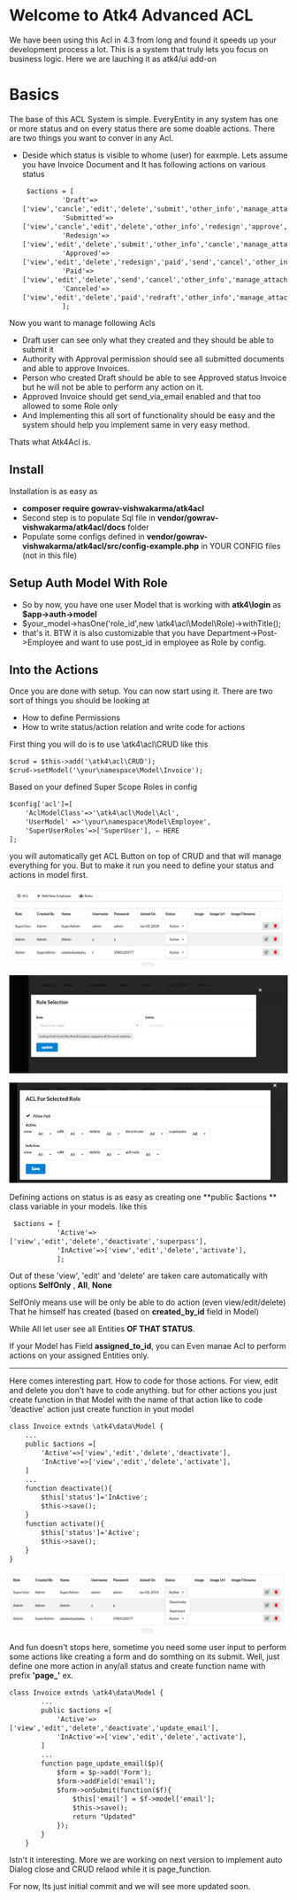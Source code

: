 # Welcome to Atk4 Advanced ACL

We have been using this Acl in 4.3 from long and found it speeds up your development process a lot. This is a system that truly lets you focus on business logic. Here we are lauching it as atk4/ui add-on

# Basics

The base of this ACL System is simple. EveryEntity in any system has one or more status and on every status there are some doable actions. There are two things you want to conver in any Acl.

- Deside which status is visible to whome (user) for eaxmple.
	Lets assume you have Invoice Document and It has following actions on various status
	
   

  

       $actions = [
        		'Draft'=>['view','cancle','edit','delete','submit','other_info','manage_attachments','communication'],
        		'Submitted'=>['view','cancle','edit','delete','other_info','redesign','approve','manage_attachments','print_document','communication'],
        		'Redesign'=>['view','edit','delete','submit','other_info','cancle','manage_attachments','communication'],
        		'Approved'=>['view','edit','delete','redesign','paid','send','cancel','other_info','manage_attachments','print_document','communication'],
        		'Paid'=>['view','edit','delete','send','cancel','other_info','manage_attachments','print_document','communication'],
        		'Canceled'=>['view','edit','delete','paid','redraft','other_info','manage_attachments','communication']
        		];

Now you want to manage following Acls
- Draft user can see only what they created and they should be able to submit it
- Authority with Approval permission should see all submitted documents and able to approve Invoices.
- Person who created Draft should be able to see Approved status Invoice but he will not be able to perform any action on it.
- Approved Invoice should get send_via_email enabled and that too allowed to some Role only
- And Implementing this all sort of functionality should be easy and the system should help you implement same in very easy method.

Thats what Atk4Acl is.

 
## Install

Installation is as easy as
- **composer require gowrav-vishwakarma/atk4acl**
- Second step is to populate Sql file in **vendor/gowrav-vishwakarma/atk4acl/docs** folder
- Populate some configs defined in **vendor/gowrav-vishwakarma/atk4acl/src/config-example.php** in YOUR CONFIG files (not in this file)

## Setup Auth Model With Role

- So by now, you have one user Model that is working with **atk4\login** as **$app->auth->model**
- $your_model->hasOne('role_id',new \atk4\acl\Model\Role)->withTitle();
- that's it. BTW it is also customizable that you have Department->Post->Employee and want to use post_id in employee as Role by config.
        
## Into the Actions

Once you are done with setup. You can now start using it. There are two sort of things you should be looking at

- How to define Permissions
- How to write status/action relation and write code for actions

First thing you will do is to use \atk4\acl\CRUD like this

    $crud = $this->add('\atk4\acl\CRUD');
    $crud->setModel('\your\namespace\Model\Invoice');

Based on your defined Super Scope Roles in config 

    $config['acl']=[
		'AclModelClass'=>'\atk4\acl\Model\Acl',
		'UserModel' =>'\your\namespace\Model\Employee',
		'SuperUserRoles'=>['SuperUser'], ⇐ HERE
	];

you will automatically get ACL Button on top of CRUD and that will manage everything for you. But to make it run you need to define your status and actions in model first.

![enter image description here](docs/1-acl.png)

![enter image description here](docs/2-how-acl.png)

![enter image description here](docs/3-acl-on-role.png)


Defining actions on status is as easy as creating one **public $actions ** class variable in your models. like this
  

     $actions = [
        		'Active'=>['view','edit','delete','deactivate','superpass'],
        		'InActive'=>['view','edit','delete','activate'],
        		];

Out of these 'view', 'edit' and 'delete' are taken care automatically with options **SelfOnly** , **All**, **None**

SelfOnly means use will be only be able to do action (even view/edit/delete) That he himself has created (based on **created_by_id** field in Model) 

While All let user see all Entities **OF THAT STATUS**.

If your Model has Field **assigned_to_id**, you can Even manae Acl to perform actions on your assigned Entities only.

--- 

Here comes interesting part. 
How to code for those actions. For view, edit and delete you don't have to code anything. but for other actions you just create function in that Model with the name of that action like to code 'deactive' action just create function in yout model

    class Invoice extnds \atk4\data\Model {
		...
		public $actions =[
			'Active'=>['view','edit','delete','deactivate'],
			'InActive'=>['view','edit','delete','activate'],
		]
		...
		function deactivate(){
			$this['status']='InActive';
			$this->save();
		}
		function activate(){
			$this['status']='Active';
			$this->save();
		}
    }

![enter image description here](docs/4-how-actions-visible.png)

And fun doesn't stops here, sometime you need some user input to perform some actions like creating a form and do somthing on its submit.
Well, just define one more action in any/all status and create function name with prefix **'page_'** ex.

    class Invoice extnds \atk4\data\Model {
    		...
    		public $actions =[
    			'Active'=>['view','edit','delete','deactivate','update_email'],
    			'InActive'=>['view','edit','delete','activate'],
    		]
    		...
    		function page_update_email($p){
	    		$form = $p->add('Form');
	    		$form->addField('email');
	    		$form->onSubmit(function($f){
		    		$this['email'] = $f->model['email'];
		    		$this->save();
		    		return "Updated"
	    		});
    		}
        }

Istn't it interesting. More we are working on next version to implement auto Dialog close and CRUD relaod while it is page_function.

For now, Its just initial commit and we will see more updated soon. 
